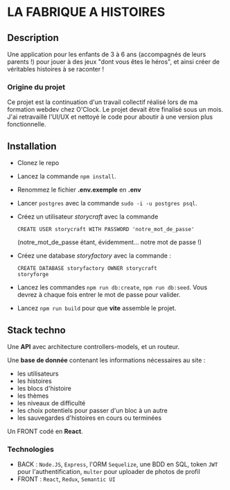 # LA FABRIQUE A HISTOIRES

## Description

Une application pour les enfants de 3 à 6 ans (accompagnés de leurs parents !) pour jouer à des jeux "dont vous êtes le héros", et ainsi créer de véritables histoires à se raconter !

### Origine du projet

Ce projet est la continuation d'un travail collectif réalisé lors de ma formation webdev chez O'Clock. Le projet devait être finalisé sous un mois.
J'ai retravaillé l'UI/UX et nettoyé le code pour aboutir à une version plus fonctionnelle.

## Installation

- Clonez le repo
- Lancez la commande `npm install`.
- Renommez le fichier **.env.exemple** en **.env**
- Lancer `postgres` avec la commande `sudo -i -u postgres psql`.
- Créez un utilisateur _storycraft_ avec la commande
  ```
  CREATE USER storycraft WITH PASSWORD 'notre_mot_de_passe'
  ```
  (notre_mot_de_passe étant, évidemment... notre mot de passe !)
- Créez une database _storyfactory_ avec la commande :
  ```
  CREATE DATABASE storyfactory OWNER storycraft
  storyforge
  ```

- Lancez les commandes `npm run db:create`, `npm run db:seed`. Vous devrez à chaque fois entrer le mot de passe pour valider.

- Lancez `npm run build` pour que **vite** assemble le projet.

## Stack techno

Une **API** avec architecture controllers-models, et un routeur.

Une **base de donnée** contenant les informations nécessaires au site :

- les utilisateurs
- les histoires
- les blocs d'histoire
- les thèmes
- les niveaux de difficulté
- les choix potentiels pour passer d'un bloc à un autre
- les sauvegardes d'histoires en cours ou terminées

Un FRONT codé en **React**.

### Technologies

- BACK : `Node.JS`, `Express`, l'ORM `Sequelize`, une BDD en SQL, token `JWT` pour l'authentification, `multer` pour uploader de photos de profil
- FRONT : `React`, `Redux`, `Semantic UI`
